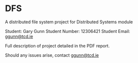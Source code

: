 # DFS

A distributed file system project for Distributed Systems module

Student: Gary Gunn
Student Number: 12306421
Student Email: ggunn@tcd.ie

Full description of project detailed in the PDF report.

Should any issues arise, contact ggunn@tcd.ie
